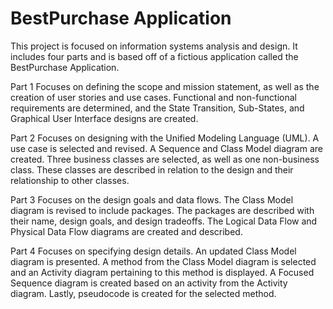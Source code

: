 # BestPurchase Application
This project is focused on information systems analysis and design. It includes four parts and is based off of a fictious application called the BestPurchase Application.

Part 1
Focuses on defining the scope and mission statement, as well as the creation of user stories and use cases. Functional and non-functional requirements are determined, and the State Transition, Sub-States, and Graphical User Interface designs are created.

Part 2
Focuses on designing with the Unified Modeling Language (UML). A use case is selected and revised. A Sequence and Class Model diagram are created. Three business classes are selected, as well as one non-business class. These classes are described in relation to the design and their relationship to other classes.

Part 3
Focuses on the design goals and data flows. The Class Model diagram is revised to include packages. The packages are described with their name, design goals, and design tradeoffs. The Logical Data Flow and Physical Data Flow diagrams are created and described.

Part 4
Focuses on specifying design details. An updated Class Model diagram is presented. A method from the Class Model diagram is selected and an Activity diagram pertaining to this method is displayed. A Focused Sequence diagram is created based on an activity from the Activity diagram. Lastly, pseudocode is created for the selected method.
